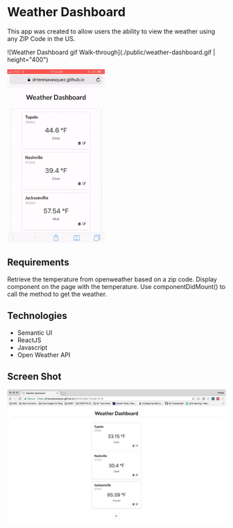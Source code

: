 # Weather Dashboard

This app was created to allow users the ability to view the weather using any ZIP Code in the US.

![Weather Dashboard gif Walk-through](./public/weather-dashboard.gif | height="400")

<img src="./public/weather-dashboard.gif" height="400" />

## Requirements
Retrieve the temperature from openweather based on a zip code.
Display component on the page with the temperature.
Use componentDidMount() to call the method to get the weather.

## Technologies
- Semantic UI
- ReactJS
- Javascript
- Open Weather API

## Screen Shot
![Weather Dashboard Screen Shot](https://raw.githubusercontent.com/drteresavasquez/World-Wide-Travels-Pt-3/master/public/screenshot.jpeg)

